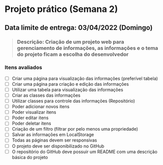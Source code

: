 # Projeto prático (Semana 2)

## Data limite de entrega: 03/04/2022 (Domingo)

> ### Descrição: Criação de um projeto web para gerenciamento de informações, as informações e o tema do projeto ficam a escolha do desenvolvedor

### Itens avaliados

- [ ] Criar uma página para visualização das informações (preferível tabela)
- [ ] Criar uma página para criação e edição das informações
- [ ] Utilizar uma tabela para visualização das informações
- [ ] Criar as classes das informações
- [ ] Utilizar classes para controle das informações (Repositório)
- [ ] Poder adicionar novos itens
- [ ] Poder visualizar itens
- [ ] Poder editar itens
- [ ] Poder deletar itens
- [ ] Criação de um filtro (filtrar por pelo menos uma propriedade)
- [ ] Salvar as informações em LocalStorage
- [ ] Todas as páginas devem ser responsivas
- [ ] O projeto deve ser disponibilizado no GitHub
- [ ] O repositório do GitHub deve possuir um README com uma descrição básica do projeto

